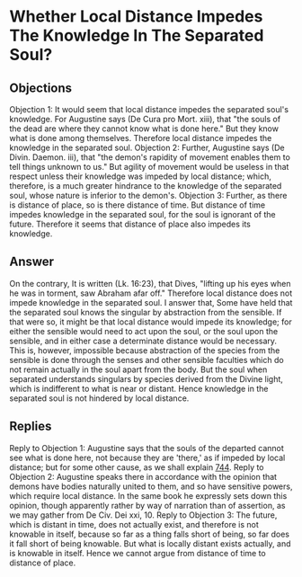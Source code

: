 # Whether Local Distance Impedes The Knowledge In The Separated Soul?
## Objections
Objection 1: It would seem that local distance impedes the separated soul's knowledge. For Augustine says (De Cura pro Mort. xiii), that "the souls of the dead are where they cannot know what is done here." But they know what is done among themselves. Therefore local distance impedes the knowledge in the separated soul.
Objection 2: Further, Augustine says (De Divin. Daemon. iii), that "the demon's rapidity of movement enables them to tell things unknown to us." But agility of movement would be useless in that respect unless their knowledge was impeded by local distance; which, therefore, is a much greater hindrance to the knowledge of the separated soul, whose nature is inferior to the demon's.
Objection 3: Further, as there is distance of place, so is there distance of time. But distance of time impedes knowledge in the separated soul, for the soul is ignorant of the future. Therefore it seems that distance of place also impedes its knowledge.
## Answer
On the contrary, It is written (Lk. 16:23), that Dives, "lifting up his eyes when he was in torment, saw Abraham afar off." Therefore local distance does not impede knowledge in the separated soul.
I answer that, Some have held that the separated soul knows the singular by abstraction from the sensible. If that were so, it might be that local distance would impede its knowledge; for either the sensible would need to act upon the soul, or the soul upon the sensible, and in either case a determinate distance would be necessary. This is, however, impossible because abstraction of the species from the sensible is done through the senses and other sensible faculties which do not remain actually in the soul apart from the body. But the soul when separated understands singulars by species derived from the Divine light, which is indifferent to what is near or distant. Hence knowledge in the separated soul is not hindered by local distance.
## Replies
Reply to Objection 1: Augustine says that the souls of the departed cannot see what is done here, not because they are 'there,' as if impeded by local distance; but for some other cause, as we shall explain [744](A[8]).
Reply to Objection 2: Augustine speaks there in accordance with the opinion that demons have bodies naturally united to them, and so have sensitive powers, which require local distance. In the same book he expressly sets down this opinion, though apparently rather by way of narration than of assertion, as we may gather from De Civ. Dei xxi, 10.
Reply to Objection 3: The future, which is distant in time, does not actually exist, and therefore is not knowable in itself, because so far as a thing falls short of being, so far does it fall short of being knowable. But what is locally distant exists actually, and is knowable in itself. Hence we cannot argue from distance of time to distance of place.